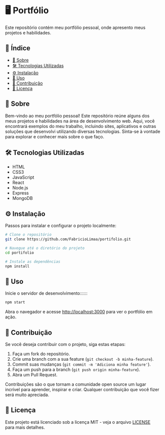 ﻿# 🖥️ Portfólio

Este repositório contém meu portfólio pessoal, onde apresento meus projetos e habilidades.

## 📑 Índice

- [📖 Sobre](#-sobre)
- [🛠️ Tecnologias Utilizadas](#-tecnologias-utilizadas)
- [⚙️ Instalação](#-instalação)
- [🚀 Uso](#-uso)
- [🤝 Contribuição](#-contribuição)
- [📜 Licença](#-licença)

## 📖 Sobre

Bem-vindo ao meu portfólio pessoal! Este repositório reúne alguns dos meus projetos e habilidades na área de desenvolvimento web. Aqui, você encontrará exemplos do meu trabalho, incluindo sites, aplicativos e outras soluções que desenvolvi utilizando diversas tecnologias. Sinta-se à vontade para explorar e conhecer mais sobre o que faço.

## 🛠️ Tecnologias Utilizadas

- HTML
- CSS3
- JavaScript
- React
- Node.js
- Express
- MongoDB

## ⚙️ Instalação

Passos para instalar e configurar o projeto localmente:

```bash
# Clone o repositório
git clone https://github.com/FabricioLimaa/portifolio.git

# Navegue até o diretório do projeto
cd portifolio

# Instale as dependências
npm install
```

## 🚀 Uso

Inicie o servidor de desenvolvimento::::::

```bash
npm start
```

Abra o navegador e acesse [http://localhost:3000](http://localhost:3000) para ver o portfólio em ação.

## 🤝 Contribuição

Se você deseja contribuir com o projeto, siga estas etapas:

1. Faça um fork do repositório.
2. Crie uma branch com a sua feature (`git checkout -b minha-feature`).
3. Commit suas mudanças (`git commit -m 'Adiciona minha feature'`).
4. Faça um push para a branch (`git push origin minha-feature`).
5. Abra um Pull Request.

Contribuições são o que tornam a comunidade open source um lugar incrível para aprender, inspirar e criar. Qualquer contribuição que você fizer será muito apreciada.

## 📜 Licença

Este projeto está licenciado sob a licença MIT - veja o arquivo [LICENSE](LICENSE) para mais detalhes.